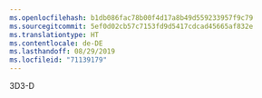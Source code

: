 ```yaml
---
ms.openlocfilehash: b1db086fac78b00f4d17a8b49d559233957f9c79
ms.sourcegitcommit: 5ef0d02cb57c7153fd9d5417cdcad45665af832e
ms.translationtype: HT
ms.contentlocale: de-DE
ms.lasthandoff: 08/29/2019
ms.locfileid: "71139179"
---
```

<span data-ttu-id="b882c-101">3D</span><span class="sxs-lookup"><span data-stu-id="b882c-101">3-D</span></span>